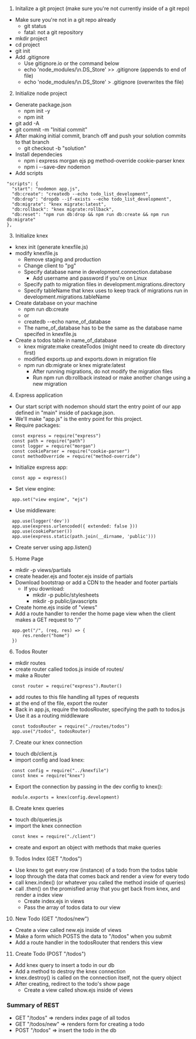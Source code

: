 1. Initalize a git project (make sure you're not currently inside of a git repo)
  * Make sure you're not in a git repo already
    * git status 
    * fatal: not a git repository
  * mkdir project
  * cd project
  * git init
  * Add .gitignore
    * Use gitignore.io or the command below
    * echo 'node_modules/\n.DS_Store' >> .gitignore (appends to end of file)
    * echo 'node_modules/\n.DS_Store' > .gitignore (overwrites the file)
2. Initialize node project
  * Generate package.json
    * npm init -y
    * npm init
  * git add -A
  * git commit -m "Initial commit"
  * After making initial commit, branch off and push your solution commits to that branch
    * git checkout -b "solution"
  * Install dependecies
    * npm i express morgan ejs pg method-override cookie-parser knex
    * npm i --save-dev nodemon
  * Add scripts
  ```
  "scripts": {
    "start": "nodemon app.js",
    "db:create": "createdb --echo todo_list_development",
    "db:drop": "dropdb --if-exists --echo todo_list_development",
    "db:migrate": "knex migrate:latest",
    "db:rollback": "knex migrate:rollback",
    "db:reset": "npm run db:drop && npm run db:create && npm run db:migrate"
  },
  ```
3. Initialize knex
  * knex init (generate knexfile.js)
  * modify knexfile.js
    * Remove staging and production
    * Change client to "pg" 
    * Specify database name in development.connection.database
      * Add username and password if you're on Linux
    * Specify path to migration files in development.migrations.directory
    * Specify tableName that knex uses to keep track of migrations run in development.migrations.tableName
  * Create database on your machine
    * npm run db:create 
    * or
    * createdb --echo name_of_database
    * The name_of_database has to be the same as the database name specifed in knexfile.js
  * Create a todos table in name_of_database
    * knex migrate:make createTodos (might need to create db directory first)
    * modified exports.up and exports.down in migration file
    * npm run db:migrate or knex migrate:latest
      * After running migrations, do not modify the migration files
      * Run npm run db:rollback instead or make another change using a new migration
4. Express application
  * Our start script with nodemon should start the entry point of our app defined in "main" inside of package.json.
  * We'll make "app.js" is the entry point for this project.
  * Require packages:
  ```
    const express = require("express")
    const path = require("path")
    const logger = require("morgan")
    const cookieParser = require("cookie-parser")
    const methodOverride = require("method-override")
  ```
  * Initialize express app:
  ```
    const app = express()
  ```
  * Set view engine:
  ```
    app.set("view engine", "ejs")
  ```
  * Use middleware:
  ```
    app.use(logger('dev'))
    app.use(express.urlencoded({ extended: false }))
    app.use(cookieParser())
    app.use(express.static(path.join(__dirname, 'public')))
  ```
  * Create server using app.listen()
5. Home Page
  * mkdir -p views/partials
  * create header.ejs and footer.ejs inside of partials
  * Download bootstrap or add a CDN to the header and footer partials
    * If you download:
      * mkdir -p public/stylesheets
      * mkdir -p public/javascripts
  * Create home.ejs inside of "views"
  * Add a route handler to render the home page view when the client makes a GET request to "/"
  ```
    app.get("/", (req, res) => {
        res.render("home")
    })
  ```
6. Todos Router
  * mkdir routes
  * create router called todos.js inside of routes/
  * make a Router
  ```
    const router = require("express").Router()
  ```
  * add routes to this file handling all types of requests
  * at the end of the file, export the router
  * Back in app.js, require the todosRouter, specifying the path to todos.js
  * Use it as a routing middleware
  ```
    const todosRouter = require("./routes/todos")
    app.use("/todos", todosRouter)
  ```
7. Create our knex connection
  * touch db/client.js
  * import config and load knex:
  ```
    const config = require("../knexfile")
    const knex = require("knex")
  ```
  * Export the connection by passing in the dev config to knex():
  ```
    module.exports = knex(config.development)
  ```
8. Create knex queries
  * touch db/queries.js
  * import the knex connection
  ```
    const knex = require("./client")
  ```
  * create and export an object with methods that make queries
9. Todos Index (GET "/todos")
  * Use knex to get every row (instance) of a todo from the todos table
  * loop through the data that comes back and render a view for every todo
  * call knex.index() (or whatever you called the method inside of queries)
  * call .then() on the promisfied array that you get back from knex, and render a index view
    * Create index.ejs in views
    * Pass the array of todos data to our view
10. New Todo (GET "/todos/new")
  * Create a view called new.ejs inside of views
  * Make a form which POSTS the data to "/todos" when you submit
  * Add a route handler in the todosRouter that renders this view
11. Create Todo (POST "/todos")
  * Add knex query to insert a todo in our db
  * Add a method to destroy the knex connection
  * knex.destroy() is called on the connection itself, not the query object
  * After creating, redirect to the todo's show page
    * Create a view called show.ejs inside of views


### Summary of REST
  * GET "/todos" => renders index page of all todos
  * GET "/todos/new" => renders form for creating a todo
  * POST "/todos" => insert the todo in the db